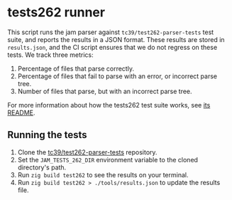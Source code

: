# tests262 runner

This script runs the jam parser against `tc39/test262-parser-tests` test suite, and reports the results in a JSON format.
These results are stored in `results.json`, and the CI script ensures that we do not regress on these tests.
We track three metrics:
  1. Percentage of files that parse correctly.
  2. Percentage of files that fail to parse with an error, or incorrect parse tree. 
  3. Number of files that parse, but with an incorrect parse tree.

For more information about how the tests262 test suite works, see [its README](https://github.com/tc39/test262-parser-tests).

## Running the tests

1. Clone the [tc39/test262-parser-tests](https://github.com/tc39/test262-parser-tests) repository.
2. Set the `JAM_TESTS_262_DIR` environment variable to the cloned directory's path.
3. Run `zig build test262` to see the results on your terminal.
4. Run `zig build test262 > ./tools/results.json` to update the results file. 


